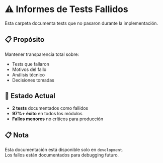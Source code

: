 # ⚠️ Informes de Tests Fallidos

Esta carpeta documenta tests que no pasaron durante la implementación.

## 📋 Propósito

Mantener transparencia total sobre:
- Tests que fallaron
- Motivos del fallo  
- Análisis técnico
- Decisiones tomadas

## 🎯 Estado Actual

- **2 tests** documentados como fallidos
- **97%+ éxito** en todos los módulos
- **Fallos menores** no críticos para producción

## 📋 Nota

Esta documentación está disponible solo en `development`.  
Los fallos están documentados para debugging futuro.
